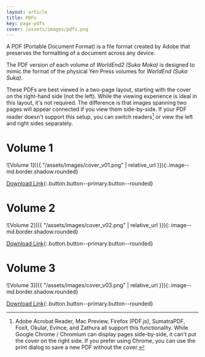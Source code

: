 ```yaml
---
layout: article
title: PDFs
key: page-pdfs
cover: /assets/images/pdfs.png
---
```


A PDF (Portable Document Format) is a file format created by Adobe that preserves the formatting of a document across any device.

The PDF version of each volume of *WorldEnd2 (Suka Moka)* is designed to mimic the format of the physical Yen Press volumes for *WorldEnd (Suka Suka)*.

These PDFs are best viewed in a two-page layout, starting with the cover on the right-hand side (not the left). While the viewing experience is ideal in this layout, it's not required. The difference is that images spanning two pages will appear connected if you view them side-by-side. If your PDF reader doesn't support this setup, you can switch readers[^1] or view the left and right sides separately.

[^1]: Adobe Acrobat Reader, Mac Preview, Firefox (PDF.js), SumatraPDF, Foxit, Okular, Evince, and Zathura all support this functionality. While Google Chrome / Chromium can display pages side-by-side, it can't put the cover on the right side. If you prefer using Chrome, you can use the print dialog to save a new PDF without the cover.

# Volume 1
![Volume 1]({{ "/assets/images/cover_v01.png" | relative_url }}){:.image--md.border.shadow.rounded}

[Download Link](#){:.button.button--primary.button--rounded}

# Volume 2
![Volume 2]({{ "/assets/images/cover_v02.png" | relative_url }}){:.image--md.border.shadow.rounded}

[Download Link](#){:.button.button--primary.button--rounded}

# Volume 3
![Volume 3]({{ "/assets/images/cover_v03.png" | relative_url }}){:.image--md.border.shadow.rounded}

[Download Link](#){:.button.button--primary.button--rounded}
